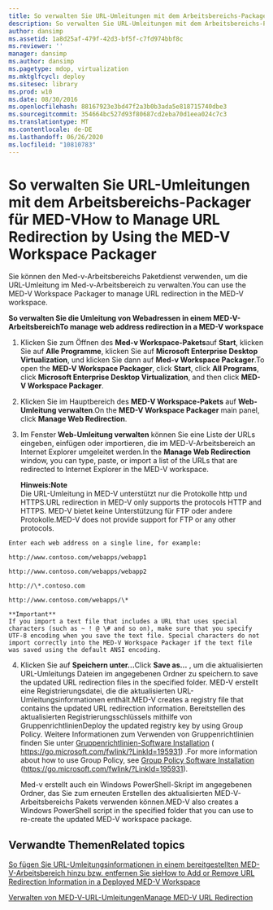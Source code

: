 ```yaml
---
title: So verwalten Sie URL-Umleitungen mit dem Arbeitsbereichs-Packager für MED-V
description: So verwalten Sie URL-Umleitungen mit dem Arbeitsbereichs-Packager für MED-V
author: dansimp
ms.assetid: 1a8d25af-479f-42d3-bf5f-c7fd974bbf8c
ms.reviewer: ''
manager: dansimp
ms.author: dansimp
ms.pagetype: mdop, virtualization
ms.mktglfcycl: deploy
ms.sitesec: library
ms.prod: w10
ms.date: 08/30/2016
ms.openlocfilehash: 88167923e3bd47f2a3b0b3ada5e818715740dbe3
ms.sourcegitcommit: 354664bc527d93f80687cd2eba70d1eea024c7c3
ms.translationtype: MT
ms.contentlocale: de-DE
ms.lasthandoff: 06/26/2020
ms.locfileid: "10810783"
---
```

# <span data-ttu-id="17863-103">So verwalten Sie URL-Umleitungen mit dem Arbeitsbereichs-Packager für MED-V</span><span class="sxs-lookup"><span data-stu-id="17863-103">How to Manage URL Redirection by Using the MED-V Workspace Packager</span></span>


<span data-ttu-id="17863-104">Sie können den Med-v-Arbeitsbereichs Paketdienst verwenden, um die URL-Umleitung im Med-v-Arbeitsbereich zu verwalten.</span><span class="sxs-lookup"><span data-stu-id="17863-104">You can use the MED-V Workspace Packager to manage URL redirection in the MED-V workspace.</span></span>

**<span data-ttu-id="17863-105">So verwalten Sie die Umleitung von Webadressen in einem MED-V-Arbeitsbereich</span><span class="sxs-lookup"><span data-stu-id="17863-105">To manage web address redirection in a MED-V workspace</span></span>**

1.  <span data-ttu-id="17863-106">Klicken Sie zum Öffnen des **Med-v Workspace-Pakets**auf **Start**, klicken Sie auf **Alle Programme**, klicken Sie auf **Microsoft Enterprise Desktop Virtualization**, und klicken Sie dann auf **Med-v Workspace Packager**.</span><span class="sxs-lookup"><span data-stu-id="17863-106">To open the **MED-V Workspace Packager**, click **Start**, click **All Programs**, click **Microsoft Enterprise Desktop Virtualization**, and then click **MED-V Workspace Packager**.</span></span>

2.  <span data-ttu-id="17863-107">Klicken Sie im Hauptbereich des **MED-V Workspace-Pakets** auf **Web-Umleitung verwalten**.</span><span class="sxs-lookup"><span data-stu-id="17863-107">On the **MED-V Workspace Packager** main panel, click **Manage Web Redirection**.</span></span>

3.  <span data-ttu-id="17863-108">Im Fenster **Web-Umleitung verwalten** können Sie eine Liste der URLs eingeben, einfügen oder importieren, die im MED-V-Arbeitsbereich an Internet Explorer umgeleitet werden.</span><span class="sxs-lookup"><span data-stu-id="17863-108">In the **Manage Web Redirection** window, you can type, paste, or import a list of the URLs that are redirected to Internet Explorer in the MED-V workspace.</span></span>

    **<span data-ttu-id="17863-109">Hinweis:</span><span class="sxs-lookup"><span data-stu-id="17863-109">Note</span></span>**  
    <span data-ttu-id="17863-110">Die URL-Umleitung in MED-V unterstützt nur die Protokolle http und HTTPS.</span><span class="sxs-lookup"><span data-stu-id="17863-110">URL redirection in MED-V only supports the protocols HTTP and HTTPS.</span></span> <span data-ttu-id="17863-111">MED-V bietet keine Unterstützung für FTP oder andere Protokolle.</span><span class="sxs-lookup"><span data-stu-id="17863-111">MED-V does not provide support for FTP or any other protocols.</span></span>



~~~
Enter each web address on a single line, for example:

http://www.contoso.com/webapps/webapp1

http://www.contoso.com/webapps/webapp2

http://\*.contoso.com

http://www.contoso.com/webapps/\*

**Important**  
If you import a text file that includes a URL that uses special characters (such as ~ ! @ \# and so on), make sure that you specify UTF-8 encoding when you save the text file. Special characters do not import correctly into the MED-V Workspace Packager if the text file was saved using the default ANSI encoding.
~~~



4. <span data-ttu-id="17863-112">Klicken Sie auf **Speichern unter...**</span><span class="sxs-lookup"><span data-stu-id="17863-112">Click **Save as…**</span></span> <span data-ttu-id="17863-113">, um die aktualisierten URL-Umleitungs Dateien im angegebenen Ordner zu speichern.</span><span class="sxs-lookup"><span data-stu-id="17863-113">to save the updated URL redirection files in the specified folder.</span></span> <span data-ttu-id="17863-114">MED-V erstellt eine Registrierungsdatei, die die aktualisierten URL-Umleitungsinformationen enthält.</span><span class="sxs-lookup"><span data-stu-id="17863-114">MED-V creates a registry file that contains the updated URL redirection information.</span></span> <span data-ttu-id="17863-115">Bereitstellen des aktualisierten Registrierungsschlüssels mithilfe von Gruppenrichtlinien</span><span class="sxs-lookup"><span data-stu-id="17863-115">Deploy the updated registry key by using Group Policy.</span></span> <span data-ttu-id="17863-116">Weitere Informationen zum Verwenden von Gruppenrichtlinien finden Sie unter [Gruppenrichtlinien-Software Installation](https://go.microsoft.com/fwlink/?LinkId=195931) ( https://go.microsoft.com/fwlink/?LinkId=195931) .</span><span class="sxs-lookup"><span data-stu-id="17863-116">For more information about how to use Group Policy, see [Group Policy Software Installation](https://go.microsoft.com/fwlink/?LinkId=195931) (https://go.microsoft.com/fwlink/?LinkId=195931).</span></span>

   <span data-ttu-id="17863-117">Med-v erstellt auch ein Windows PowerShell-Skript im angegebenen Ordner, das Sie zum erneuten Erstellen des aktualisierten MED-V-Arbeitsbereichs Pakets verwenden können.</span><span class="sxs-lookup"><span data-stu-id="17863-117">MED-V also creates a Windows PowerShell script in the specified folder that you can use to re-create the updated MED-V workspace package.</span></span>

## <span data-ttu-id="17863-118">Verwandte Themen</span><span class="sxs-lookup"><span data-stu-id="17863-118">Related topics</span></span>


[<span data-ttu-id="17863-119">So fügen Sie URL-Umleitungsinformationen in einem bereitgestellten MED-V-Arbeitsbereich hinzu bzw. entfernen Sie sie</span><span class="sxs-lookup"><span data-stu-id="17863-119">How to Add or Remove URL Redirection Information in a Deployed MED-V Workspace</span></span>](how-to-add-or-remove-url-redirection-information-in-a-deployed-med-v-workspace.md)

[<span data-ttu-id="17863-120">Verwalten von MED-V-URL-Umleitungen</span><span class="sxs-lookup"><span data-stu-id="17863-120">Manage MED-V URL Redirection</span></span>](manage-med-v-url-redirection.md)









